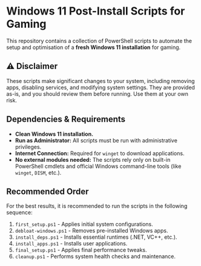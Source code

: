# Windows 11 Post-Install Scripts for Gaming

This repository contains a collection of PowerShell scripts to automate the setup and optimisation of a **fresh Windows 11 installation** for gaming.

## ⚠️ Disclaimer

These scripts make significant changes to your system, including removing apps, disabling services, and modifying system settings. They are provided as-is, and you should review them before running. Use them at your own risk.

## Dependencies & Requirements

* **Clean Windows 11 installation.**
* **Run as Administrator:** All scripts must be run with administrative privileges.
* **Internet Connection:** Required for `winget` to download applications.
* **No external modules needed:** The scripts rely only on built-in PowerShell cmdlets and official Windows command-line tools (like `winget`, `DISM`, etc.).

## Recommended Order

For the best results, it is recommended to run the scripts in the following sequence:

1.  `first_setup.ps1` - Applies initial system configurations.
2.  `debloat-windows.ps1` - Removes pre-installed Windows apps.
3.  `install_deps.ps1` - Installs essential runtimes (.NET, VC++, etc.).
4.  `install_apps.ps1` - Installs user applications.
5.  `final_setup.ps1` - Applies final performance tweaks.
6.  `cleanup.ps1` - Performs system health checks and maintenance.

